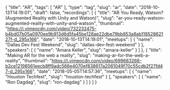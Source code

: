{
  "title": "AR",
  "tags": [
    "AR"
  ],
  "type": "tag",
  "slug": "ar",
  "date": "2018-10-13T14:19:01",
  "draft": false,
  "recordings": [
    {
      "title": "AR You Ready, Watson? (Augmented Reality with Unity and Watson)",
      "slug": "ar-you-ready-watson-augmented-reality-with-unity-and-watson",
      "thumbnail": "https://i.vimeocdn.com/video/732232475-b4bd07b05a0970ee9b913d6d5fa45be128ae22dbe79bb853a8ab11852862127f-d_295x166",
      "date": "2018-10-13T14:19:01",
      "meetups": [
        {
          "name": "Dallas Dev Fest Weekend",
          "slug": "dallas-dev-fest-weekend"
        }
      ],
      "speakers": [
        {
          "name": "Amara Keller",
          "slug": "amara-keller"
        }
      ]
    },
    {
      "title": "Making AR for the web a reality",
      "slug": "making-ar-for-the-web-a-reality",
      "thumbnail": "https://i.vimeocdn.com/video/699683266-b2ce12198561eecb8ff9adc566e4070ef838617a2061049f70c55cdb2f27fd47-d_295x166",
      "date": "2018-05-05T14:57:36",
      "meetups": [
        {
          "name": "Houston Techfest",
          "slug": "houston-techfest"
        }
      ],
      "speakers": [
        {
          "name": "Ron Dagdag",
          "slug": "ron-dagdag"
        }
      ]
    }
  ]
}